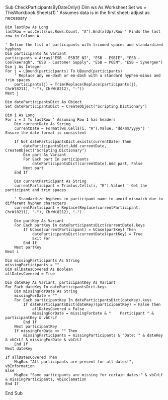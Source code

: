 Sub CheckParticipantsByDateOnly()
    Dim ws As Worksheet
    Set ws = ThisWorkbook.Sheets(1) ' Assumes data is in the first sheet; adjust as necessary

    Dim lastRow As Long
    lastRow = ws.Cells(ws.Rows.Count, "A").End(xlUp).Row ' Finds the last row in Column A

    ' Define the list of participants with trimmed spaces and standardized hyphens
    Dim participants As Variant
    participants = Array("ESB - ESBIE NI", "ESB - ESBIE", "ESB – Coolkeeragh", "ESB - Customer Supply", "ESB – PGEN", "ESB – Synergen")
    Dim j As Integer
    For j = LBound(participants) To UBound(participants)
        ' Replace any en-dash or em-dash with a standard hyphen-minus and trim spaces
        participants(j) = Trim(Replace(Replace(participants(j), ChrW(8211), "-"), ChrW(8212), "-"))
    Next j

    Dim dateParticipantsDict As Object
    Set dateParticipantsDict = CreateObject("Scripting.Dictionary")

    Dim i As Long
    For i = 2 To lastRow ' Assuming Row 1 has headers
        Dim currentDate As String
        currentDate = Format(ws.Cells(i, "A").Value, "dd/mm/yyyy") ' Ensure the date format is consistent

        If Not dateParticipantsDict.exists(currentDate) Then
            dateParticipantsDict.Add currentDate, CreateObject("Scripting.Dictionary")
            Dim part As Variant
            For Each part In participants
                dateParticipantsDict(currentDate).Add part, False
            Next part
        End If

        Dim currentParticipant As String
        currentParticipant = Trim(ws.Cells(i, "E").Value) ' Get the participant and trim spaces

        ' Standardize hyphens in participant name to avoid mismatch due to different hyphen characters
        currentParticipant = Replace(Replace(currentParticipant, ChrW(8211), "-"), ChrW(8212), "-")

        Dim partKey As Variant
        For Each partKey In dateParticipantsDict(currentDate).keys
            If UCase(currentParticipant) = UCase(partKey) Then
                dateParticipantsDict(currentDate)(partKey) = True
                Exit For
            End If
        Next partKey
    Next i

    Dim missingParticipants As String
    missingParticipants = ""
    Dim allDatesCovered As Boolean
    allDatesCovered = True

    Dim dateKey As Variant, participantKey As Variant
    For Each dateKey In dateParticipantsDict.keys
        Dim missingForDate As String
        missingForDate = ""
        For Each participantKey In dateParticipantsDict(dateKey).keys
            If dateParticipantsDict(dateKey)(participantKey) = False Then
                allDatesCovered = False
                missingForDate = missingForDate & "    Participant " & participantKey & vbCrLf
            End If
        Next participantKey
        If missingForDate <> "" Then
            missingParticipants = missingParticipants & "Date: " & dateKey & vbCrLf & missingForDate & vbCrLf
        End If
    Next dateKey

    If allDatesCovered Then
        MsgBox "All participants are present for all dates!", vbInformation
    Else
        MsgBox "Some participants are missing for certain dates:" & vbCrLf & missingParticipants, vbExclamation
    End If
End Sub
